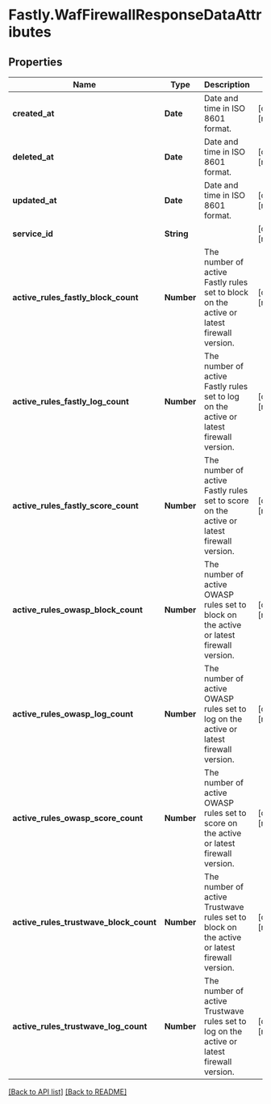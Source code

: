 # Fastly.WafFirewallResponseDataAttributes

## Properties

Name | Type | Description | Notes
------------ | ------------- | ------------- | -------------
**created_at** | **Date** | Date and time in ISO 8601 format. | [optional] [readonly] 
**deleted_at** | **Date** | Date and time in ISO 8601 format. | [optional] [readonly] 
**updated_at** | **Date** | Date and time in ISO 8601 format. | [optional] [readonly] 
**service_id** | **String** |  | [optional] [readonly] 
**active_rules_fastly_block_count** | **Number** | The number of active Fastly rules set to block on the active or latest firewall version. | [optional] [readonly] 
**active_rules_fastly_log_count** | **Number** | The number of active Fastly rules set to log on the active or latest firewall version. | [optional] [readonly] 
**active_rules_fastly_score_count** | **Number** | The number of active Fastly rules set to score on the active or latest firewall version. | [optional] [readonly] 
**active_rules_owasp_block_count** | **Number** | The number of active OWASP rules set to block on the active or latest firewall version. | [optional] [readonly] 
**active_rules_owasp_log_count** | **Number** | The number of active OWASP rules set to log on the active or latest firewall version. | [optional] [readonly] 
**active_rules_owasp_score_count** | **Number** | The number of active OWASP rules set to score on the active or latest firewall version. | [optional] [readonly] 
**active_rules_trustwave_block_count** | **Number** | The number of active Trustwave rules set to block on the active or latest firewall version. | [optional] [readonly] 
**active_rules_trustwave_log_count** | **Number** | The number of active Trustwave rules set to log on the active or latest firewall version. | [optional] [readonly] 


[[Back to API list]](../../README.md#endpoints) [[Back to README]](../../README.md)
